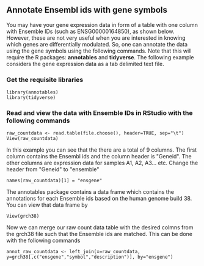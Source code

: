 ## Annotate Ensembl ids with gene symbols

You may have your gene expression data in form of a table with one column with Ensemble IDs (such as ENSG00000164850), as shown below. However, these are not very useful when you are interested in knowing which genes are differentially modulated. So, one can annotate the data using the gene symbols using the following commands. Note that this will require the R packages: **annotables** and **tidyverse**. The following example considers the gene expression data as a tab delimited text file.

### Get the requisite libraries
```
library(annotables)
library(tidyverse) 
```

### Read and view the data with Ensemble IDs in RStudio with the following commands 
```
raw_countdata <- read.table(file.choose(), header=TRUE, sep="\t")
View(raw_countdata)
```
In this example you can see that the there are a total of 9 columns. The first column contains the Ensembl ids and the column header is "Geneid". The other columns are expression data for samples A1, A2, A3... etc. Change the header from "Geneid" to "ensemble"
```
names(raw_countdata)[1] = "ensgene"
```
The annotables package contains a data frame which contains the annotations for each Ensemble ids based on the human genome build 38. You can view that data frame by
```
View(grch38)
```
Now we can merge our raw count data table with the desired colmns from the grch38 file such that the Ensemble ids are matched. This can be done with the following commands
```
annot_raw_countdata <- left_join(x=raw_countdata, y=grch38[,c("ensgene","symbol","description")], by="ensgene")
```
